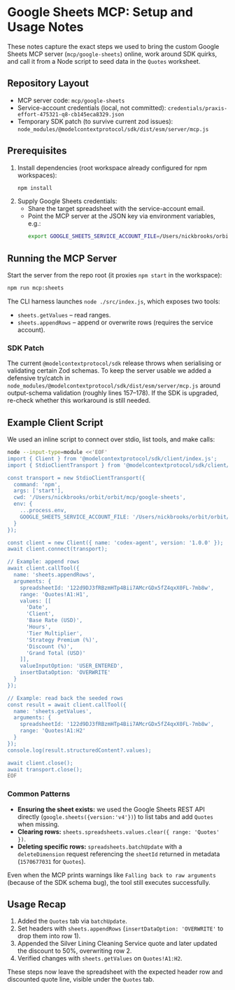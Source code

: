 # Google Sheets MCP: Setup and Usage Notes

These notes capture the exact steps we used to bring the custom Google Sheets MCP server (`mcp/google-sheets`) online, work around SDK quirks, and call it from a Node script to seed data in the `Quotes` worksheet.

## Repository Layout

- MCP server code: `mcp/google-sheets`
- Service-account credentials (local, not committed): `credentials/praxis-effort-475321-q8-cb145eca8329.json`
- Temporary SDK patch (to survive current zod issues): `node_modules/@modelcontextprotocol/sdk/dist/esm/server/mcp.js`

## Prerequisites

1. Install dependencies (root workspace already configured for npm workspaces):
   ```bash
   npm install
   ```
2. Supply Google Sheets credentials:
   - Share the target spreadsheet with the service-account email.
   - Point the MCP server at the JSON key via environment variables, e.g.:
     ```bash
     export GOOGLE_SHEETS_SERVICE_ACCOUNT_FILE=/Users/nickbrooks/orbit/orbit/credentials/praxis-effort-475321-q8-cb145eca8329.json
     ```

## Running the MCP Server

Start the server from the repo root (it proxies `npm start` in the workspace):
```bash
npm run mcp:sheets
```

The CLI harness launches `node ./src/index.js`, which exposes two tools:

- `sheets.getValues` – read ranges.
- `sheets.appendRows` – append or overwrite rows (requires the service account).

### SDK Patch

The current `@modelcontextprotocol/sdk` release throws when serialising or validating certain Zod schemas. To keep the server usable we added a defensive try/catch in `node_modules/@modelcontextprotocol/sdk/dist/esm/server/mcp.js` around output-schema validation (roughly lines 157–178). If the SDK is upgraded, re-check whether this workaround is still needed.

## Example Client Script

We used an inline script to connect over stdio, list tools, and make calls:

```bash
node --input-type=module <<'EOF'
import { Client } from '@modelcontextprotocol/sdk/client/index.js';
import { StdioClientTransport } from '@modelcontextprotocol/sdk/client/stdio.js';

const transport = new StdioClientTransport({
  command: 'npm',
  args: ['start'],
  cwd: '/Users/nickbrooks/orbit/orbit/mcp/google-sheets',
  env: {
    ...process.env,
    GOOGLE_SHEETS_SERVICE_ACCOUNT_FILE: '/Users/nickbrooks/orbit/orbit/credentials/praxis-effort-475321-q8-cb145eca8329.json'
  }
});

const client = new Client({ name: 'codex-agent', version: '1.0.0' });
await client.connect(transport);

// Example: append rows
await client.callTool({
  name: 'sheets.appendRows',
  arguments: {
    spreadsheetId: '122d9DJ3fRBzmHTp4Bii7AMcrGDx5fZ4qxX0FL-7mb8w',
    range: 'Quotes!A1:H1',
    values: [[
      'Date',
      'Client',
      'Base Rate (USD)',
      'Hours',
      'Tier Multiplier',
      'Strategy Premium (%)',
      'Discount (%)',
      'Grand Total (USD)'
    ]],
    valueInputOption: 'USER_ENTERED',
    insertDataOption: 'OVERWRITE'
  }
});

// Example: read back the seeded rows
const result = await client.callTool({
  name: 'sheets.getValues',
  arguments: {
    spreadsheetId: '122d9DJ3fRBzmHTp4Bii7AMcrGDx5fZ4qxX0FL-7mb8w',
    range: 'Quotes!A1:H2'
  }
});
console.log(result.structuredContent?.values);

await client.close();
await transport.close();
EOF
```

### Common Patterns

- **Ensuring the sheet exists:** we used the Google Sheets REST API directly (`google.sheets({version:'v4'})`) to list tabs and add `Quotes` when missing.
- **Clearing rows:** `sheets.spreadsheets.values.clear({ range: 'Quotes' })`.
- **Deleting specific rows:** `spreadsheets.batchUpdate` with a `deleteDimension` request referencing the `sheetId` returned in metadata (`1570677031` for `Quotes`).

Even when the MCP prints warnings like `Falling back to raw arguments` (because of the SDK schema bug), the tool still executes successfully.

## Usage Recap

1. Added the `Quotes` tab via `batchUpdate`.
2. Set headers with `sheets.appendRows` (`insertDataOption: 'OVERWRITE'` to drop them into row 1).
3. Appended the Silver Lining Cleaning Service quote and later updated the discount to 50%, overwriting row 2.
4. Verified changes with `sheets.getValues` on `Quotes!A1:H2`.

These steps now leave the spreadsheet with the expected header row and discounted quote line, visible under the `Quotes` tab.

